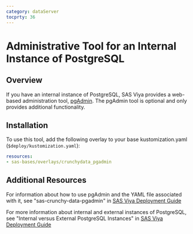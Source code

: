 ```yaml
---
category: dataServer
tocprty: 36
---
```


# Administrative Tool for an Internal Instance of PostgreSQL

## Overview

If you have an internal instance of PostgreSQL, SAS Viya provides a web-based
administration tool, [pgAdmin](https://www.pgadmin.org/). The pgAdmin tool is
optional and only provides additional functionality.

## Installation

To use this tool, add the following overlay to
your base kustomization.yaml (`$deploy/kustomization.yaml`):

```yaml
resources:
- sas-bases/overlays/crunchydata_pgadmin
```

## Additional Resources

For information about how to use pgAdmin and the YAML file associated with it,
see "sas-crunchy-data-pgadmin" in
[SAS Viya Deployment Guide](http://documentation.sas.com/?cdcId=itopscdc&cdcVersion=default&docsetId=dplyml0phy0dkr&docsetTarget=p1wcj9amr4g8rfn1ko78an3cbe3n.htm&locale=en#p10nrpab7kuxufn1u5z8soh3ba4r)

For more information about internal and external instances of PostgreSQL, see
"Internal versus External PostgreSQL Instances" in
[SAS Viya Deployment Guide](http://documentation.sas.com/?cdcId=itopscdc&cdcVersion=default&docsetId=itopssr&docsetTarget=n1rbbuql9epqa0n1pg3bvfx3dmvc.htm&locale=en)
